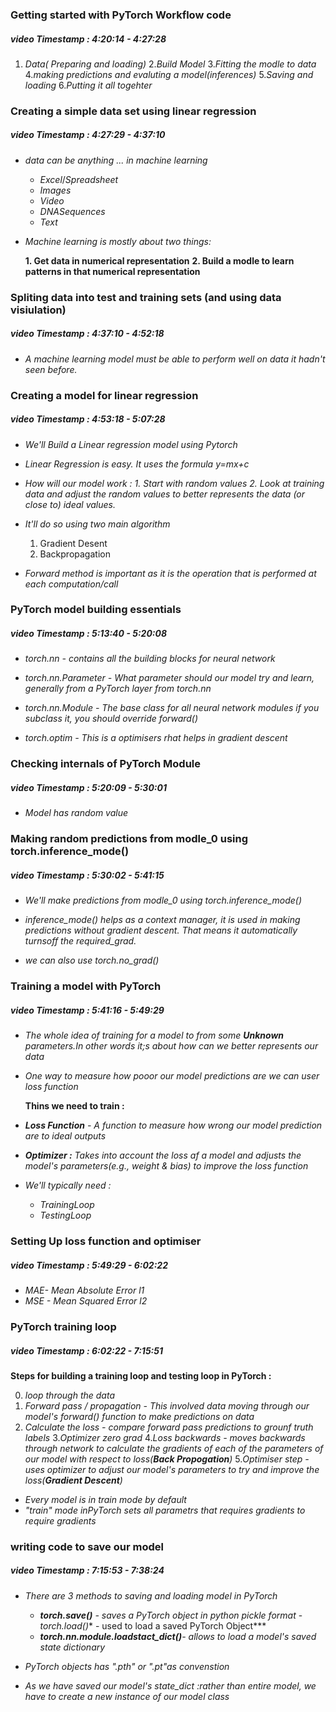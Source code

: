 ### Getting started with PyTorch Workflow code 
##### **video Timestamp :** **4:20:14 - 4:27:28**


1. *Data( Preparing and loading)*
2.*Build Model*
3.*Fitting the modle to data*
4.*making predictions and evaluting a model(inferences)*
5.*Saving and loading*
6.*Putting it all togehter*

### Creating a simple data set using linear regression
##### **video Timestamp :** **4:27:29 - 4:37:10**
*
    *data can be anything ... in machine learning*
    - $Excel/Spreadsheet$
    - $Images$
    - $Video$
    - $DNA Sequences$
    - $Text$
*
    *Machine learning is mostly about two things:*

    **1. Get data in numerical representation**
    **2. Build a modle to learn patterns in that numerical representation** 

### Spliting data into test and training sets (and using data visiulation)
##### **video Timestamp :** **4:37:10 - 4:52:18**


*
    *A machine learning model must be able to perform well on data it hadn't seen before.*


### Creating a model for linear regression
##### **video Timestamp :** **4:53:18 - 5:07:28**

*
    *We'll Build a Linear regression model using Pytorch*
*
    *Linear Regression is easy. It uses the formula y=mx+c*

*
    *How will our model work :*
    *1. Start with random values*
    *2. Look at training data and adjust the random values to better represents the data (or close to) ideal values.*

*
    *It'll do so using two main algorithm*
    1. Gradient Desent
    2. Backpropagation

*
    *Forward method is important as it is the operation that is performed at each computation/call*

### PyTorch model building essentials 
##### **video Timestamp :** **5:13:40 - 5:20:08**
*
    *torch.nn - contains all the building blocks for neural network*
*
    *torch.nn.Parameter - What parameter should our model try and learn, generally from a PyTorch layer from torch.nn*
*
    *torch.nn.Module - The base class for all neural network modules if you subclass it, you should override forward()*

*
    *torch.optim - This is a optimisers rhat helps in gradient descent*


### Checking internals of PyTorch Module
##### **video Timestamp :** **5:20:09 - 5:30:01**

*   
    *Model has random value*

### Making random predictions from modle_0 using torch.inference_mode()
##### **video Timestamp :** **5:30:02 - 5:41:15**

*
    *We'll make predictions from modle_0 using torch.inference_mode()*

*
    *inference_mode() helps as a context manager, it is used in making predictions without gradient descent. That means it automatically turnsoff the required_grad.*

*
    *we can also use torch.no_grad()*


### Training a model with PyTorch
##### **video Timestamp :** **5:41:16 - 5:49:29**
*
    *The whole idea of training for a model to from some **Unknown** parameters.In other words it;s about how can we better represents our data*

*
    *One way to measure how pooor our model predictions are we can user loss function*


    **Thins we need to train :**

*
    ***Loss Function** - A function to measure how wrong our model prediction are to ideal outputs*
*
    ***Optimizer :** Takes into account the loss af a model and adjusts the model's parameters(e.g., weight & bias) to improve the loss function*

*
    *We'll typically need :*
    -   $TrainingLoop$
    -   $TestingLoop$

### Setting Up loss function and optimiser
##### **video Timestamp :** **5:49:29 - 6:02:22**

*
    *MAE- Mean Absolute Error l1*
*
    *MSE - Mean Squared Error l2*

### PyTorch training loop
##### **video Timestamp :** **6:02:22 - 7:15:51**

**Steps for building a training loop and testing loop in PyTorch :**

0. *loop through the data*
1. *Forward pass / propagation - This involved data moving through our model's forward() function to make predictions on data*
2. *Calculate the loss - compare forward pass predictions to grounf truth labels*
3.*Optimizer zero grad*
4.*Loss backwards - moves backwards through network to calculate the gradients of each of the parameters of our model with respect to loss(**Back Propogation**)*
5.*Optimiser step - uses optimizer to adjust our model's parameters to try and improve the loss(**Gradient Descent**)*

*
    *Every model is in train mode by default*
*
    *\"train\" mode inPyTorch sets all parametrs that requires gradients to require gradients*

### writing code to save our model
##### **video Timestamp :** **7:15:53 - 7:38:24**

*
    *There are 3 methods to saving and loading model in PyTorch*
    - ***torch.save()** - saves a PyTorch object in python pickle format*
    -*torch.load()** - used to load a saved PyTorch Object***
    - ***torch.nn.module.loadstact_dict()**- allows to load a model's saved state dictionary*

*
    *PyTorch objects has \".pth\" or \".pt\"as convenstion*

*
    *As we have saved our model's state_dict :rather than entire model, we have to create a new instance of our model class*